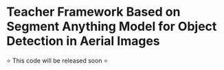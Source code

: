 # Teacher Framework Based on Segment Anything Model for Object Detection in Aerial Images

⭐ This code will be released soon ⭐ 

